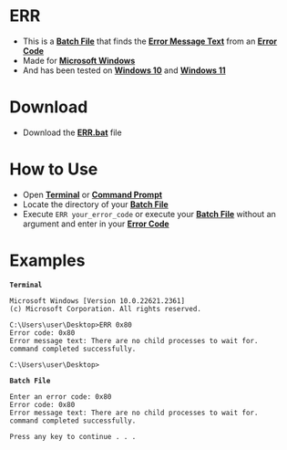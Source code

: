 # ERR 
* This is a [**Batch File**](https://en.wikipedia.org/wiki/Batch_file) that finds the [**Error Message Text**](https://en.wikipedia.org/wiki/Error_message) from an [**Error Code**](https://en.wikipedia.org/wiki/Error_code)
* Made for [**Microsoft Windows**](https://en.wikipedia.org/wiki/Microsoft_Windows)
* And has been tested on [**Windows 10**](https://en.wikipedia.org/wiki/Windows_10) and [**Windows 11**](https://en.wikipedia.org/wiki/Windows_11)

# Download

* Download the [**ERR.bat**](https://github.com/shoonygog/ERR/blob/main/ERR.bat) file

# How to Use

* Open [**Terminal**](https://en.wikipedia.org/wiki/Windows_Terminal) or [**Command Prompt**](https://en.wikipedia.org/wiki/Cmd.exe)
* Locate the directory of your [**Batch File**](https://en.wikipedia.org/wiki/Batch_file)
* Execute ``ERR your_error_code`` or execute your [**Batch File**](https://en.wikipedia.org/wiki/Batch_file) without an argument and enter in your [**Error Code**](https://en.wikipedia.org/wiki/Error_code)

# Examples

**``Terminal``**
```
Microsoft Windows [Version 10.0.22621.2361]
(c) Microsoft Corporation. All rights reserved.

C:\Users\user\Desktop>ERR 0x80
Error code: 0x80
Error message text: There are no child processes to wait for.
command completed successfully.

C:\Users\user\Desktop>
```

**``Batch File``**
```
Enter an error code: 0x80
Error code: 0x80
Error message text: There are no child processes to wait for.
command completed successfully.

Press any key to continue . . .
```
